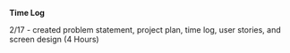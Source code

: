 **Time Log**

2/17 - created problem statement, project plan, time log, user stories, and screen design (4 Hours)